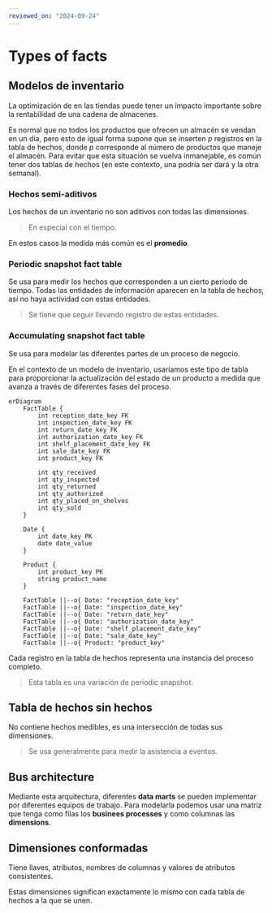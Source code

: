 ```yaml
---
reviewed_on: "2024-09-24"
---
```


# Types of facts

## Modelos de inventario

La optimización de en las tiendas puede tener un impacto importante sobre la rentabilidad de una cadena de almacenes.

Es normal que no todos los productos que ofrecen un almacén se vendan en un día, pero esto de igual forma supone que se inserten $p$ registros en la tabla de hechos, donde $p$ corresponde al número de productos que maneje el almacén. Para evitar que esta situación se vuelva inmanejable, es común tener dos tablas de hechos (en este contexto, una podría ser dará y la otra semanal).

### Hechos semi-aditivos

Los hechos de un inventario no son aditivos con todas las dimensiones.

> En especial con el tiempo.

En estos casos la medida más común es el **promedio**.

### Periodic snapshot fact table

Se usa para medir los hechos que corresponden a un cierto periodo de tiempo. Todas las entidades de información aparecen en la tabla de hechos, así no haya actividad con estas entidades.

> Se tiene que seguir llevando registro de estas entidades.

### Accumulating snapshot fact table

Se usa para modelar las diferentes partes de un proceso de negocio.

En el contexto de un modelo de inventario, usaríamos este tipo de tabla para proporcionar la actualización del estado de un producto a medida que avanza a través de diferentes fases del proceso.

```MERMAID
erDiagram
    FactTable {
        int reception_date_key FK
        int inspection_date_key FK
        int return_date_key FK
        int authorization_date_key FK
        int shelf_placement_date_key FK
        int sale_date_key FK
        int product_key FK

        int qty_received
        int qty_inspected
        int qty_returned
        int qty_authorized
        int qty_placed_on_shelves
        int qty_sold
    }

    Date {
        int date_key PK
        date date_value
    }

    Product {
        int product_key PK
        string product_name
    }

    FactTable ||--o{ Date: "reception_date_key"
    FactTable ||--o{ Date: "inspection_date_key"
    FactTable ||--o{ Date: "return_date_key"
    FactTable ||--o{ Date: "authorization_date_key"
    FactTable ||--o{ Date: "shelf_placement_date_key"
    FactTable ||--o{ Date: "sale_date_key"
    FactTable ||--o{ Product: "product_key"
```

Cada registro en la tabla de hechos representa una instancia del proceso completo.

> Esta tabla es una variación de periodic snapshot.

## Tabla de hechos sin hechos

No contiene hechos medibles, es una intersección de todas sus dimensiones.

> Se usa generalmente para medir la asistencia a eventos.

## Bus architecture

Mediante esta arquitectura, diferentes **data marts** se pueden implementar por diferentes equipos de trabajo. Para modelarla podemos usar una matriz que tenga como filas los **businees processes** y como columnas las **dimensions**.

## Dimensiones conformadas

Tiene llaves, atributos, nombres de columnas y valores de atributos consistentes.

Estas dimensiones significan exactamente lo mismo con cada tabla de hechos a la que se unen.
